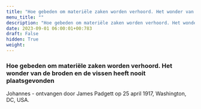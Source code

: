 ```yaml
---
title: "Hoe gebeden om materiële zaken worden verhoord. Het wonder van de broden en de vissen heeft nooit plaatsgevonden"
menu_title: ""
description: "Hoe gebeden om materiële zaken worden verhoord. Het wonder van de broden en de vissen heeft nooit plaatsgevonden"
date: 2023-09-01 06:00:01+00:783
draft: False
hidden: True
weight:
---
```

### Hoe gebeden om materiële zaken worden verhoord. Het wonder van de broden en de vissen heeft nooit plaatsgevonden

Johannes - ontvangen door James Padgett op 25 april 1917, Washington, DC, USA.
